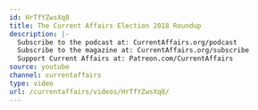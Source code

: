 ```yaml
---
id: HrTfYZwsXq8
title: The Current Affairs Election 2018 Roundup
description: |-
  Subscribe to the podcast at: CurrentAffairs.org/podcast
  Subscribe to the magazine at: CurrentAffairs.org/subscribe
  Support Current Affairs at: Patreon.com/CurrentAffairs
source: youtube
channel: currentaffairs
type: video
url: /currentaffairs/videos/HrTfYZwsXq8/
---
```

